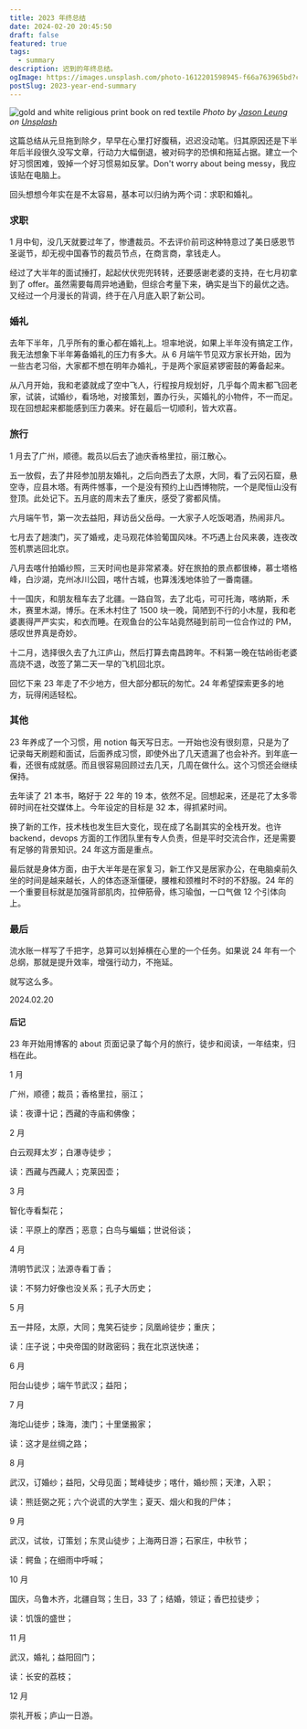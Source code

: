 ```yaml
---
title: 2023 年终总结
date: 2024-02-20 20:45:50
draft: false
featured: true
tags:
  - summary
description: 迟到的年终总结。
ogImage: https://images.unsplash.com/photo-1612201598945-f66a763965bd?crop=entropy&cs=tinysrgb&fit=max&fm=jpg&ixid=M3wzNjAwOTd8MHwxfHNlYXJjaHwxMHx8bHVuYXIlMjBuZXclMjB5ZWFyfGVufDB8MHx8fDE3MDg0MjEyMjl8MA&ixlib=rb-4.0.3&q=80&w=1080
postSlug: 2023-year-end-summary
---
```


![gold and white religious print book on red textile](https://images.unsplash.com/photo-1612201598945-f66a763965bd?crop=entropy&cs=tinysrgb&fit=max&fm=jpg&ixid=M3wzNjAwOTd8MHwxfHNlYXJjaHwxMHx8bHVuYXIlMjBuZXclMjB5ZWFyfGVufDB8MHx8fDE3MDg0MjEyMjl8MA&ixlib=rb-4.0.3&q=80&w=1080)
_Photo by [Jason Leung](https://unsplash.com/@ninjason?utm_source=Obsidian%20Image%20Inserter%20Plugin&utm_medium=referral) on [Unsplash](https://unsplash.com/?utm_source=Obsidian%20Image%20Inserter%20Plugin&utm_medium=referral)_

这篇总结从元旦拖到除夕，早早在心里打好腹稿，迟迟没动笔。归其原因还是下半年后半段很久没写文章，行动力大幅倒退，被对码字的恐惧和拖延占据。建立一个好习惯困难，毁掉一个好习惯易如反掌。Don't worry about being messy，我应该贴在电脑上。

回头想想今年实在是不太容易，基本可以归纳为两个词：求职和婚礼。

### 求职

1 月中旬，没几天就要过年了，惨遭裁员。不去评价前司这种特意过了美日感恩节圣诞节，却无视中国春节的裁员节点，在商言商，拿钱走人。

经过了大半年的面试捶打，起起伏伏兜兜转转，还要感谢老婆的支持，在七月初拿到了 offer。虽然需要每周异地通勤，但综合考量下来，确实是当下的最优之选。又经过一个月漫长的背调，终于在八月底入职了新公司。

### 婚礼

去年下半年，几乎所有的重心都在婚礼上。坦率地说，如果上半年没有搞定工作，我无法想象下半年筹备婚礼的压力有多大。从 6 月端午节见双方家长开始，因为一些古老习俗，大家都不想在明年办婚礼，于是两个家庭紧锣密鼓的筹备起来。

从八月开始，我和老婆就成了空中飞人，行程按月规划好，几乎每个周末都飞回老家，试装，试婚纱，看场地，对接策划，置办行头，买婚礼的小物件，不一而足。现在回想起来都能感到压力袭来。好在最后一切顺利，皆大欢喜。

### 旅行

1 月去了广州，顺德。裁员以后去了迪庆香格里拉，丽江散心。

五一放假，去了井陉参加朋友婚礼，之后向西去了太原，大同，看了云冈石窟，悬空寺，应县木塔。有两件憾事，一个是没有预约上山西博物院，一个是爬恒山没有登顶。此处记下。五月底的周末去了重庆，感受了雾都风情。

六月端午节，第一次去益阳，拜访岳父岳母。一大家子人吃饭喝酒，热闹非凡。

七月去了趟澳门，买了婚戒，走马观花体验葡国风味。不巧遇上台风来袭，连夜改签机票逃回北京。

八月去喀什拍婚纱照，三天时间也是非常紧凑。好在旅拍的景点都很棒，慕士塔格峰，白沙湖，克州冰川公园，喀什古城，也算浅浅地体验了一番南疆。

十一国庆，和朋友租车去了北疆。一路自驾，去了北屯，可可托海，喀纳斯，禾木，赛里木湖，博乐。在禾木村住了 1500 块一晚，简陋到不行的小木屋，我和老婆裹得严严实实，和衣而睡。在观鱼台的公车站竟然碰到前司一位合作过的 PM，感叹世界真是奇妙。

十二月，选择很久去了九江庐山，然后打算去南昌跨年。不料第一晚在牯岭街老婆高烧不退，改签了第二天一早的飞机回北京。

回忆下来 23 年走了不少地方，但大部分都玩的匆忙。24 年希望探索更多的地方，玩得闲适轻松。

### 其他

23 年养成了一个习惯，用 notion 每天写日志。一开始也没有很刻意，只是为了记录每天刷题和面试，后面养成习惯，即使外出了几天遗漏了也会补齐。到年底一看，还很有成就感。而且很容易回顾过去几天，几周在做什么。这个习惯还会继续保持。

去年读了 21 本书，略好于 22 年的 19 本，依然不足。回想起来，还是花了太多零碎时间在社交媒体上。今年设定的目标是 32 本，得抓紧时间。

换了新的工作，技术栈也发生巨大变化，现在成了名副其实的全栈开发。也许 backend，devops 方面的工作团队里有专人负责，但是平时交流合作，还是需要有足够的背景知识。24 年这方面是重点。

最后就是身体方面，由于大半年是在家复习，新工作又是居家办公，在电脑桌前久坐的时间是越来越长，人的体态逐渐僵硬，腰椎和颈椎时不时的不舒服。24 年的一个重要目标就是加强背部肌肉，拉伸筋骨，练习瑜伽，一口气做 12 个引体向上。

### 最后

流水账一样写了千把字，总算可以划掉横在心里的一个任务。如果说 24 年有一个总纲，那就是提升效率，增强行动力，不拖延。

就写这么多。

2024.02.20

#### 后记

23 年开始用博客的 about 页面记录了每个月的旅行，徒步和阅读，一年结束，归档在此。

1 月

广州，顺德；裁员；香格里拉，丽江；

读：夜谭十记；西藏的寺庙和佛像；

2 月

白云观拜太岁；白瀑寺徒步；

读：西藏与西藏人；克莱因壶；

3 月

智化寺看梨花；

读：平原上的摩西；恶意；白鸟与蝙蝠；世说俗谈；

4 月

清明节武汉；法源寺看丁香；

读：不努力好像也没关系；孔子大历史；

5 月

五一井陉，太原，大同；鬼笑石徒步；凤凰岭徒步；重庆；

读：庄子说；中央帝国的财政密码；我在北京送快递；

6 月

阳台山徒步；端午节武汉；益阳；

7 月

海坨山徒步；珠海，澳门；十里堡搬家；

读：这才是丝绸之路；

8 月

武汉，订婚纱；益阳，父母见面；鹫峰徒步；喀什，婚纱照；天津，入职；

读：熊廷弼之死；六个说谎的大学生；夏天、烟火和我的尸体；

9 月

武汉，试妆，订策划；东灵山徒步；上海两日游；石家庄，中秋节；

读：鳄鱼；在细雨中呼喊；

10 月

国庆，乌鲁木齐，北疆自驾；生日，33 了；结婚，领证；香巴拉徒步；

读：饥饿的盛世；

11 月

武汉，婚礼；益阳回门；

读：长安的荔枝；

12 月

崇礼开板；庐山一日游。
